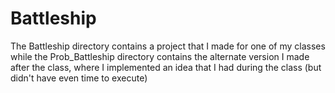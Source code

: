 # Battleship

The Battleship directory contains a project that I made for one of my classes while the Prob_Battleship directory contains the alternate version I made after the class, where I implemented an idea that I had during the class (but didn't have even time to execute)
